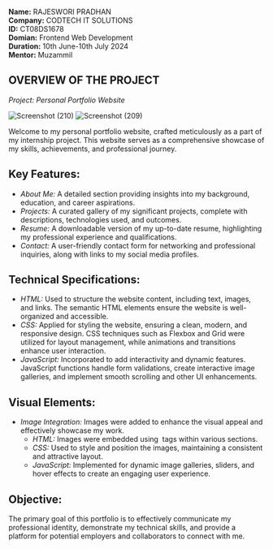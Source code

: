  **Name:** RAJESWORI PRADHAN\
 **Company:** CODTECH IT SOLUTIONS\
 **ID:** CT08DS1678\
 **Domian:** Frontend Web Development\
 **Duration:** 10th June-10th July 2024\
 **Mentor:** Muzammil

##  OVERVIEW OF THE PROJECT

*Project: Personal Portfolio Website*

![Screenshot (210)](https://github.com/Rajeswori/CODTECH-Task1/assets/159108922/96b3a745-adc7-4895-90a1-e40343ca8959)
![Screenshot (209)](https://github.com/Rajeswori/CODTECH-Task1/assets/159108922/a1d91ced-8066-4eb5-8d9a-2582aaefdbcc)

Welcome to my personal portfolio website, crafted meticulously as a part of my internship project. This website serves as a comprehensive showcase of my skills, achievements, and professional journey.

## Key Features:
- *About Me:* A detailed section providing insights into my background, education, and career aspirations.
- *Projects:* A curated gallery of my significant projects, complete with descriptions, technologies used, and outcomes. 
- *Resume:* A downloadable version of my up-to-date resume, highlighting my professional experience and qualifications.
- *Contact:* A user-friendly contact form for networking and professional inquiries, along with links to my social media profiles.

## Technical Specifications:
- *HTML:* Used to structure the website content, including text, images, and links. The semantic HTML elements ensure the website is well-organized and accessible.
- *CSS:* Applied for styling the website, ensuring a clean, modern, and responsive design. CSS techniques such as Flexbox and Grid were utilized for layout management, while animations and transitions enhance user interaction.
- *JavaScript:* Incorporated to add interactivity and dynamic features. JavaScript functions handle form validations, create interactive image galleries, and implement smooth scrolling and other UI enhancements.

## Visual Elements:
- *Image Integration:* Images were added to enhance the visual appeal and effectively showcase my work. 
  - *HTML:* Images were embedded using <img> tags within various sections.
  - *CSS:* Used to style and position the images, maintaining a consistent and attractive layout.
  - *JavaScript:* Implemented for dynamic image galleries, sliders, and hover effects to create an engaging user experience.

## Objective:
The primary goal of this portfolio is to effectively communicate my professional identity, demonstrate my technical skills, and provide a platform for potential employers and collaborators to connect with me.



